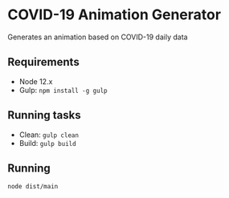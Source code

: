 # COVID-19 Animation Generator

Generates an animation based on COVID-19 daily data

## Requirements

- Node 12.x
- Gulp: ```npm install -g gulp```

## Running tasks

- Clean: ```gulp clean```
- Build: ```gulp build```

## Running

```node dist/main```
